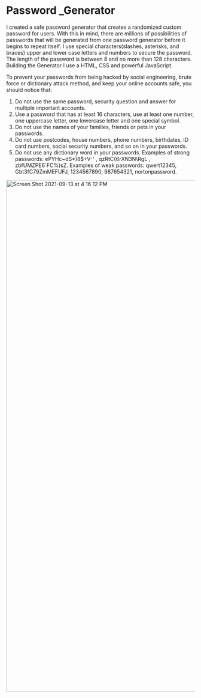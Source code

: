 # Password _Generator


 I created a  safe  password generator  that creates a randomized custom password for users. With this in mind, there are millions of possibilities of passwords that will be generated from one password generator before it begins to repeat itself. I use special characters(slashes, asterisks, and braces) upper and lower case letters and numbers to secure the password. The length of the password is between  8 and no more than 128 characters.
 Building the Generator I use a HTML, CSS and powerful  JavaScript.
 
 To prevent your passwords from being hacked by social engineering, brute force or dictionary attack method, and keep your online accounts safe, you should notice that:
 1. Do not use the same password, security question and answer for multiple important accounts.
 2. Use a password that has at least 16 characters, use at least one number, one uppercase letter, one lowercase letter and one special symbol.
 3. Do not use the names of your families, friends or pets in your passwords.
 4. Do not use postcodes, house numbers, phone numbers, birthdates, ID card numbers, social security numbers, and so on in your passwords.
 5. Do not use any dictionary word in your passwords. Examples of strong passwords: ePYHc~dS*)8$+V-' , qzRtC{6rXN3N\RgL , zbfUMZPE6`FC%)sZ. Examples of weak passwords: qwert12345, Gbt3fC79ZmMEFUFJ, 1234567890, 987654321, nortonpassword.
 
<img width="1363" alt="Screen Shot 2021-09-13 at 4 16 12 PM" src="https://user-images.githubusercontent.com/85656320/133150499-97da2315-16c6-4db4-a0ef-597f27545f0b.png">

